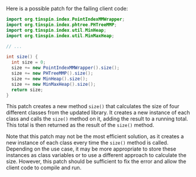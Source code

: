 Here is a possible patch for the failing client code:
```java
import org.tinspin.index.PointIndexMMWrapper;
import org.tinspin.index.phtree.PHTreeMMP;
import org.tinspin.index.util.MinHeap;
import org.tinspin.index.util.MinMaxHeap;

// ...

int size() {
  int size = 0;
  size += new PointIndexMMWrapper().size();
  size += new PHTreeMMP().size();
  size += new MinHeap().size();
  size += new MinMaxHeap().size();
  return size;
}
```
This patch creates a new method `size()` that calculates the size of four different classes from the updated library. It creates a new instance of each class and calls the `size()` method on it, adding the result to a running total. This total is then returned as the result of the `size()` method.

Note that this patch may not be the most efficient solution, as it creates a new instance of each class every time the `size()` method is called. Depending on the use case, it may be more appropriate to store these instances as class variables or to use a different approach to calculate the size. However, this patch should be sufficient to fix the error and allow the client code to compile and run.